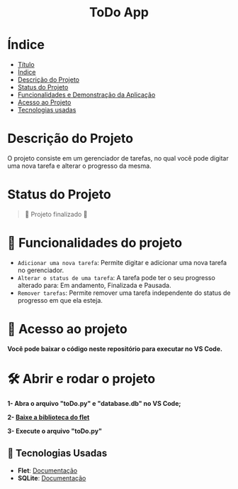 <h1 align="center"> ToDo App </h1>

# Índice 

* [Título](#Título)
* [Índice](#índice)
* [Descrição do Projeto](#descrição-do-projeto)
* [Status do Projeto](#status-do-Projeto)
* [Funcionalidades e Demonstração da Aplicação](#funcionalidades-e-demonstração-da-aplicação)
* [Acesso ao Projeto](#acesso-ao-projeto)
* [Tecnologias usadas](#tecnologias-utilizadas)

# Descrição do Projeto

O projeto consiste em um gerenciador de tarefas, no qual você pode digitar uma nova tarefa e alterar o progresso da mesma.

# Status do Projeto

> :construction: Projeto finalizado :construction:

# :hammer: Funcionalidades do projeto

- `Adicionar uma nova tarefa`: Permite digitar e adicionar uma nova tarefa no gerenciador.
- `Alterar o status de uma tarefa`: A tarefa pode ter o seu progresso alterado para: Em andamento, Finalizada e Pausada.
- `Remover tarefas`: Permite remover uma tarefa independente do status de progresso em que ela esteja.

# 📁 Acesso ao projeto

**Você pode baixar o código neste repositório para executar no VS Code.**

# 🛠️ Abrir e rodar o projeto

**1- Abra o arquivo "toDo.py" e "database.db" no VS Code;**

**2- [Baixe a biblioteca do flet](https://flet.dev/docs/getting-started/)**

**3- Execute o arquivo "toDo.py"**

## 🧰 Tecnologias Usadas

- **Flet**: [Documentação](https://flet.dev/docs/getting-started/)
- **SQLite**: [Documentação](https://www.sqlite.org/docs.html)

